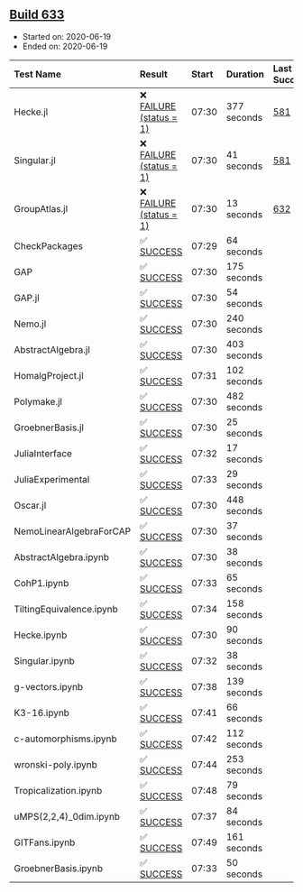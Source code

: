 ## [Build 633](https://oscarci.mathematik.uni-kl.de/job/oscar-julia-1.4/633/)

* Started on: 2020-06-19
* Ended on: 2020-06-19

| Test Name    | Result | Start | Duration | Last Success | First Failure |
|:-------------|:-------|:------|:---------|:-------------|:--------------|
| Hecke.jl | ❌ [FAILURE (status = 1)](https://oscarci.mathematik.uni-kl.de/job/oscar-julia-1.4/633/artifact/logs/build-633/Hecke.jl.log) | 07:30 | 377 seconds | [581](https://oscarci.mathematik.uni-kl.de/job/oscar-julia-1.4/581/) | [582](https://oscarci.mathematik.uni-kl.de/job/oscar-julia-1.4/582/) |
| Singular.jl | ❌ [FAILURE (status = 1)](https://oscarci.mathematik.uni-kl.de/job/oscar-julia-1.4/633/artifact/logs/build-633/Singular.jl.log) | 07:30 | 41 seconds | [581](https://oscarci.mathematik.uni-kl.de/job/oscar-julia-1.4/581/) | [582](https://oscarci.mathematik.uni-kl.de/job/oscar-julia-1.4/582/) |
| GroupAtlas.jl | ❌ [FAILURE (status = 1)](https://oscarci.mathematik.uni-kl.de/job/oscar-julia-1.4/633/artifact/logs/build-633/GroupAtlas.jl.log) | 07:30 | 13 seconds | [632](https://oscarci.mathematik.uni-kl.de/job/oscar-julia-1.4/632/) | [633](https://oscarci.mathematik.uni-kl.de/job/oscar-julia-1.4/633/) |
| CheckPackages | ✅ [SUCCESS](https://oscarci.mathematik.uni-kl.de/job/oscar-julia-1.4/633/artifact/logs/build-633/CheckPackages.log) | 07:29 | 64 seconds |  |  |
| GAP | ✅ [SUCCESS](https://oscarci.mathematik.uni-kl.de/job/oscar-julia-1.4/633/artifact/logs/build-633/GAP.log) | 07:30 | 175 seconds |  |  |
| GAP.jl | ✅ [SUCCESS](https://oscarci.mathematik.uni-kl.de/job/oscar-julia-1.4/633/artifact/logs/build-633/GAP.jl.log) | 07:30 | 54 seconds |  |  |
| Nemo.jl | ✅ [SUCCESS](https://oscarci.mathematik.uni-kl.de/job/oscar-julia-1.4/633/artifact/logs/build-633/Nemo.jl.log) | 07:30 | 240 seconds |  |  |
| AbstractAlgebra.jl | ✅ [SUCCESS](https://oscarci.mathematik.uni-kl.de/job/oscar-julia-1.4/633/artifact/logs/build-633/AbstractAlgebra.jl.log) | 07:30 | 403 seconds |  |  |
| HomalgProject.jl | ✅ [SUCCESS](https://oscarci.mathematik.uni-kl.de/job/oscar-julia-1.4/633/artifact/logs/build-633/HomalgProject.jl.log) | 07:31 | 102 seconds |  |  |
| Polymake.jl | ✅ [SUCCESS](https://oscarci.mathematik.uni-kl.de/job/oscar-julia-1.4/633/artifact/logs/build-633/Polymake.jl.log) | 07:30 | 482 seconds |  |  |
| GroebnerBasis.jl | ✅ [SUCCESS](https://oscarci.mathematik.uni-kl.de/job/oscar-julia-1.4/633/artifact/logs/build-633/GroebnerBasis.jl.log) | 07:30 | 25 seconds |  |  |
| JuliaInterface | ✅ [SUCCESS](https://oscarci.mathematik.uni-kl.de/job/oscar-julia-1.4/633/artifact/logs/build-633/JuliaInterface.log) | 07:32 | 17 seconds |  |  |
| JuliaExperimental | ✅ [SUCCESS](https://oscarci.mathematik.uni-kl.de/job/oscar-julia-1.4/633/artifact/logs/build-633/JuliaExperimental.log) | 07:33 | 29 seconds |  |  |
| Oscar.jl | ✅ [SUCCESS](https://oscarci.mathematik.uni-kl.de/job/oscar-julia-1.4/633/artifact/logs/build-633/Oscar.jl.log) | 07:30 | 448 seconds |  |  |
| NemoLinearAlgebraForCAP | ✅ [SUCCESS](https://oscarci.mathematik.uni-kl.de/job/oscar-julia-1.4/633/artifact/logs/build-633/NemoLinearAlgebraForCAP.log) | 07:30 | 37 seconds |  |  |
| AbstractAlgebra.ipynb | ✅ [SUCCESS](https://oscarci.mathematik.uni-kl.de/job/oscar-julia-1.4/633/artifact/logs/build-633/AbstractAlgebra.ipynb.log) | 07:30 | 38 seconds |  |  |
| CohP1.ipynb | ✅ [SUCCESS](https://oscarci.mathematik.uni-kl.de/job/oscar-julia-1.4/633/artifact/logs/build-633/CohP1.ipynb.log) | 07:33 | 65 seconds |  |  |
| TiltingEquivalence.ipynb | ✅ [SUCCESS](https://oscarci.mathematik.uni-kl.de/job/oscar-julia-1.4/633/artifact/logs/build-633/TiltingEquivalence.ipynb.log) | 07:34 | 158 seconds |  |  |
| Hecke.ipynb | ✅ [SUCCESS](https://oscarci.mathematik.uni-kl.de/job/oscar-julia-1.4/633/artifact/logs/build-633/Hecke.ipynb.log) | 07:30 | 90 seconds |  |  |
| Singular.ipynb | ✅ [SUCCESS](https://oscarci.mathematik.uni-kl.de/job/oscar-julia-1.4/633/artifact/logs/build-633/Singular.ipynb.log) | 07:32 | 38 seconds |  |  |
| g-vectors.ipynb | ✅ [SUCCESS](https://oscarci.mathematik.uni-kl.de/job/oscar-julia-1.4/633/artifact/logs/build-633/g-vectors.ipynb.log) | 07:38 | 139 seconds |  |  |
| K3-16.ipynb | ✅ [SUCCESS](https://oscarci.mathematik.uni-kl.de/job/oscar-julia-1.4/633/artifact/logs/build-633/K3-16.ipynb.log) | 07:41 | 66 seconds |  |  |
| c-automorphisms.ipynb | ✅ [SUCCESS](https://oscarci.mathematik.uni-kl.de/job/oscar-julia-1.4/633/artifact/logs/build-633/c-automorphisms.ipynb.log) | 07:42 | 112 seconds |  |  |
| wronski-poly.ipynb | ✅ [SUCCESS](https://oscarci.mathematik.uni-kl.de/job/oscar-julia-1.4/633/artifact/logs/build-633/wronski-poly.ipynb.log) | 07:44 | 253 seconds |  |  |
| Tropicalization.ipynb | ✅ [SUCCESS](https://oscarci.mathematik.uni-kl.de/job/oscar-julia-1.4/633/artifact/logs/build-633/Tropicalization.ipynb.log) | 07:48 | 79 seconds |  |  |
| uMPS(2,2,4)_0dim.ipynb | ✅ [SUCCESS](https://oscarci.mathematik.uni-kl.de/job/oscar-julia-1.4/633/artifact/logs/build-633/uMPS-2-2-4-_0dim.ipynb.log) | 07:37 | 84 seconds |  |  |
| GITFans.ipynb | ✅ [SUCCESS](https://oscarci.mathematik.uni-kl.de/job/oscar-julia-1.4/633/artifact/logs/build-633/GITFans.ipynb.log) | 07:49 | 161 seconds |  |  |
| GroebnerBasis.ipynb | ✅ [SUCCESS](https://oscarci.mathematik.uni-kl.de/job/oscar-julia-1.4/633/artifact/logs/build-633/GroebnerBasis.ipynb.log) | 07:33 | 50 seconds |  |  |
